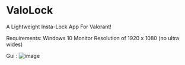 # ValoLock
A Lightweight Insta-Lock App For Valorant!

Requirements: Windows 10 
              Monitor Resolution of 1920 x 1080 (no ultra wides)

Gui : 
![image](https://github.com/Lem0nWare/ValoLock/assets/121567894/c26f6b33-e488-42b7-bcae-91726323e0d8)
